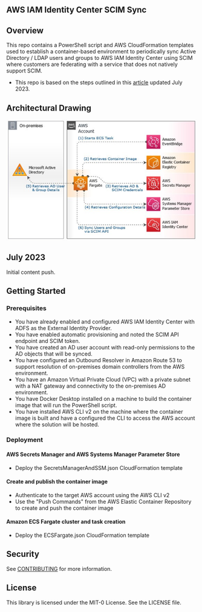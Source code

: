 ## AWS IAM Identity Center SCIM Sync

## Overview
This repo contains a PowerShell script and AWS CloudFormation templates used to establish a container-based environment to periodically sync Active Directory / LDAP users and groups to AWS IAM Identity Center using SCIM where customers are federating with a service that does not natively support SCIM.
 - This repo is based on the steps outlined in this [article](https://aws.amazon.com/blogs/modernizing-with-aws/synchronize-active-directory-users-to-aws-iam-identity-center-using-scim-and-powershell/) updated July 2023.

## Architectural Drawing
![AWS Fargate runs the PowerShell script from a container image in Amazon Elastic Container Registry which retrieves credentials from AWS Secrets Manager, gathers runtime parameters from AWS Systems Manager Parameter Store, queries the on-premises Active Directory, and uses SCIM to perform CRUD actions on AWS IAM Identity Center users and groups.](images/architectural-diagram.jpg)


## July 2023
Initial content push.

## Getting Started

### Prerequisites

 - You have already enabled and configured AWS IAM Identity Center with ADFS as the External Identity Provider.
 - You have enabled automatic provisioning and noted the SCIM API endpoint and SCIM token.
 - You have created an AD user account with read-only permissions to the AD objects that will be synced.
 - You have configured an Outbound Resolver in Amazon Route 53 to support resolution of on-premises domain controllers from the AWS environment.
 - You have an Amazon Virtual Private Cloud (VPC) with a private subnet with a NAT gateway and connectivity to the on-premises AD environment.
 - You have Docker Desktop installed on a machine to build the container image that will run the PowerShell script.
 - You have installed AWS CLI v2 on the machine where the container image is built and have a configured the CLI to access the AWS account where the solution will be hosted.

### Deployment

#### AWS Secrets Manager and AWS Systems Manager Parameter Store

- Deploy the SecretsManagerAndSSM.json CloudFormation template

#### Create and publish the container image

- Authenticate to the target AWS account using the AWS CLI v2
- Use the "Push Commands" from the AWS Elastic Container Repository to create and push the container image

#### Amazon ECS Fargate cluster and task creation

- Deploy the ECSFargate.json CloudFormation template

## Security

See [CONTRIBUTING](CONTRIBUTING.md#security-issue-notifications) for more information.

## License

This library is licensed under the MIT-0 License. See the LICENSE file.
